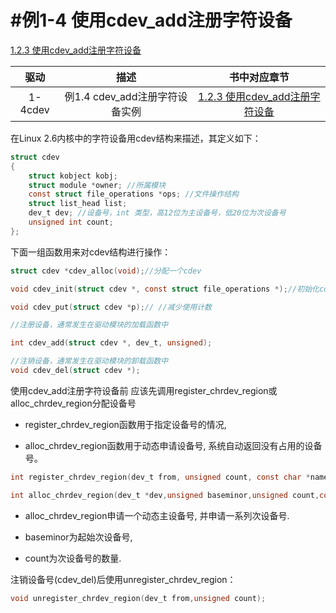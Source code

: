 #例1-4  使用cdev_add注册字符设备
=======

[1.2.3 使用cdev_add注册字符设备](http://book.51cto.com/art/201205/337667.htm)

|    驱动    |    描述    | 书中对应章节 |
|:----------:|:----------:|:------------:|
|  1-4cdev   |  例1.4  cdev_add注册字符设备实例 | [1.2.3 使用cdev_add注册字符设备](http://book.51cto.com/art/201205/337667.htm) |

在Linux 2.6内核中的字符设备用cdev结构来描述，其定义如下：

```c
struct cdev
{
    struct kobject kobj;
    struct module *owner; //所属模块
    const struct file_operations *ops; //文件操作结构
    struct list_head list;
    dev_t dev; //设备号，int 类型，高12位为主设备号，低20位为次设备号
    unsigned int count;
};
```

下面一组函数用来对cdev结构进行操作：


```c
struct cdev *cdev_alloc(void);//分配一个cdev

void cdev_init(struct cdev *, const struct file_operations *);//初始化cdev的file_operation

void cdev_put(struct cdev *p);// //减少使用计数

//注册设备，通常发生在驱动模块的加载函数中

int cdev_add(struct cdev *, dev_t, unsigned);

//注销设备，通常发生在驱动模块的卸载函数中
void cdev_del(struct cdev *);
```


使用cdev_add注册字符设备前
应该先调用register_chrdev_region或alloc_chrdev_region分配设备号

*   register_chrdev_region函数用于指定设备号的情况,

*   alloc_chrdev_region函数用于动态申请设备号, 系统自动返回没有占用的设备号。

```c
int register_chrdev_region(dev_t from, unsigned count, const char *name) ;

int alloc_chrdev_region(dev_t *dev,unsigned baseminor,unsigned count,const char *name);
```


*   alloc_chrdev_region申请一个动态主设备号, 并申请一系列次设备号.

*   baseminor为起始次设备号,

*   count为次设备号的数量.


注销设备号(cdev_del)后使用unregister_chrdev_region：


```c
void unregister_chrdev_region(dev_t from,unsigned count);
```
